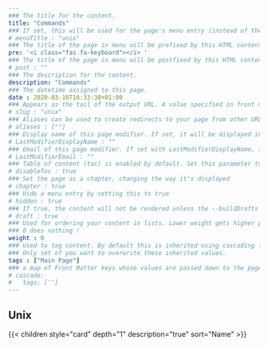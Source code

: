 ```yaml
---
### The title for the content.
title: "Commands"
### If set, this will be used for the page's menu entry (instead of the `title` attribute)
# menuTitle : "unix"
### The title of the page in menu will be prefixed by this HTML content
pre: '<i class="fas fa-keyboard"></i> '
### The title of the page in menu will be postfixed by this HTML content
# post : ""
### The description for the content.
description: "Commands"
### The datetime assigned to this page.
date : 2020-03-10T16:33:38+01:00
### Appears as the tail of the output URL. A value specified in front matter will override the segment of the URL based on the filename.
# slug : "unix"
### Aliases can be used to create redirects to your page from other URLs.
# aliases : [""]
### Display name of this page modifier. If set, it will be displayed in the footer.
# LastModifierDisplayName : ""
### Email of this page modifier. If set with LastModifierDisplayName, it will be displayed in the footer
# LastModifierEmail : ""
### Table of content (toc) is enabled by default. Set this parameter to true to disable it.
# disableToc : true
### Set the page as a chapter, changing the way it's displayed
# chapter : true
### Hide a menu entry by setting this to true
# hidden : true
### If true, the content will not be rendered unless the --buildDrafts flag is passed to the hugo command.
# draft : true
### Used for ordering your content in lists. Lower weight gets higher precedence. So content with lower weight will come first.
### 0 does nothing !
weight : 0
### Used to tag content. By default this is inherited using cascading from _index.md files
### Only set of you want to overwrite these inherited values.
tags : ["Main Page"]
### a map of Front Matter keys whose values are passed down to the page’s descendants unless overwritten by self or a closer ancestor’s cascade. 
# cascade:
#   tags: ['']
---
```


## Unix

{{< children style="card" depth="1" description="true" sort="Name" >}}
